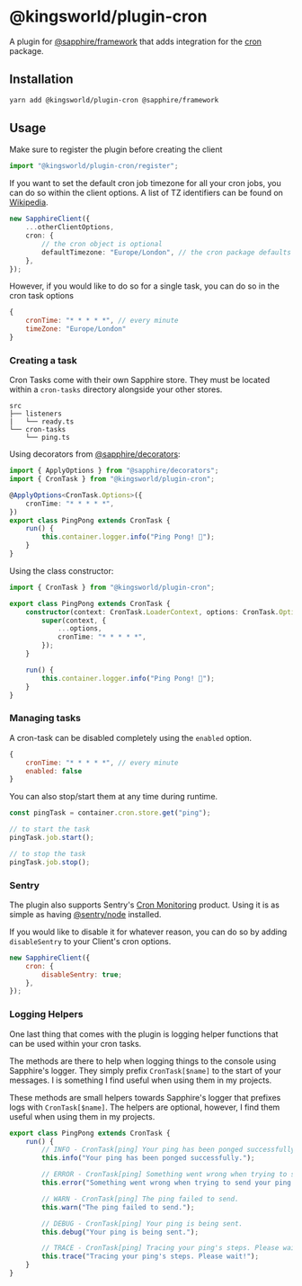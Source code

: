 # @kingsworld/plugin-cron

A plugin for [@sapphire/framework](https://www.npmjs.com/package/@sapphire/framework) that adds integration for the [cron](https://www.npmjs.com/package/cron) package.

## Installation

```sh
yarn add @kingsworld/plugin-cron @sapphire/framework
```

## Usage

Make sure to register the plugin before creating the client

```ts
import "@kingsworld/plugin-cron/register";
```

If you want to set the default cron job timezone for all your cron jobs, you can do so within the client options. A list of TZ identifiers can be found on [Wikipedia](https://en.wikipedia.org/wiki/List_of_tz_database_time_zones).

```ts
new SapphireClient({
    ...otherClientOptions,
    cron: {
        // the cron object is optional
        defaultTimezone: "Europe/London", // the cron package defaults to UTC
    },
});
```

However, if you would like to do so for a single task, you can do so in the cron task options

```js
{
    cronTime: "* * * * *", // every minute
    timeZone: "Europe/London"
}
```

### Creating a task
 
Cron Tasks come with their own Sapphire store. They must be located within a `cron-tasks` directory alongside your other stores.

```
src
├── listeners
|   └── ready.ts
└── cron-tasks
    └── ping.ts
```

Using decorators from [@sapphire/decorators](https://www.npmjs.com/package/@sapphire/decorators):

```ts
import { ApplyOptions } from "@sapphire/decorators";
import { CronTask } from "@kingsworld/plugin-cron";

@ApplyOptions<CronTask.Options>({
    cronTime: "* * * * *",
})
export class PingPong extends CronTask {
    run() {
        this.container.logger.info("Ping Pong! 🏓");
    }
}
```

Using the class constructor:

```ts
import { CronTask } from "@kingsworld/plugin-cron";

export class PingPong extends CronTask {
    constructor(context: CronTask.LoaderContext, options: CronTask.Options) {
        super(context, {
            ...options,
            cronTime: "* * * * *",
        });
    }

    run() {
        this.container.logger.info("Ping Pong! 🏓");
    }
}
```

### Managing tasks

A cron-task can be disabled completely using the `enabled` option.

```js
{
    cronTime: "* * * * *", // every minute
    enabled: false
}
```

You can also stop/start them at any time during runtime.

```js
const pingTask = container.cron.store.get("ping");

// to start the task
pingTask.job.start();

// to stop the task
pingTask.job.stop();
```

### Sentry

The plugin also supports Sentry's [Cron Monitoring](https://docs.sentry.io/product/crons/) product. Using it is as simple as having [@sentry/node](https://www.npmjs.com/package/@sentry/node) installed.

If you would like to disable it for whatever reason, you can do so by adding `disableSentry` to your Client's cron options.

```js
new SapphireClient({
    cron: {
        disableSentry: true;
    },
});
```

### Logging Helpers

One last thing that comes with the plugin is logging helper functions that can be used within your cron tasks.

The methods are there to help when logging things to the console using Sapphire's logger. They simply prefix `CronTask[$name]` to the start of your messages. I is something I find useful when using them in my projects.

These methods are small helpers towards Sapphire's logger that prefixes logs with `CronTask[$name]`. The helpers are optional, however, I find them useful when using them in my projects.

```ts
export class PingPong extends CronTask {
    run() {
        // INFO - CronTask[ping] Your ping has been ponged successfully.
        this.info("Your ping has been ponged successfully.");

        // ERROR - CronTask[ping] Something went wrong when trying to send your ping!
        this.error("Something went wrong when trying to send your ping!");

        // WARN - CronTask[ping] The ping failed to send.
        this.warn("The ping failed to send.");

        // DEBUG - CronTask[ping] Your ping is being sent.
        this.debug("Your ping is being sent.");

        // TRACE - CronTask[ping] Tracing your ping's steps. Please wait!
        this.trace("Tracing your ping's steps. Please wait!"); 
    }
}
```
